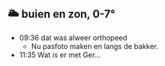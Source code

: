 ##  🌥️ buien en zon, 0-7°
- 09:36 dat was alweer orthopeed
	- Nu pasfoto maken en langs de bakker.
- 11:35 Wat is er met Ger...